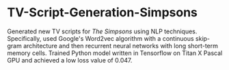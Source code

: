 # TV-Script-Generation-Simpsons

Generated new TV scripts for *The Simpsons* using NLP techniques.  Specifically, used Google's Word2vec algorithm with a continuous skip-gram architecture and then recurrent neural networks with long short-term memory cells.  Trained Python model written in Tensorflow on Titan X Pascal GPU and achieved a low loss value of 0.047.
